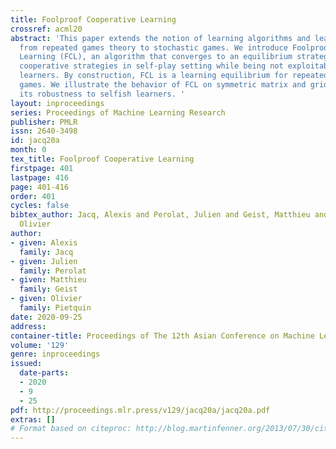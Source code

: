 ```yaml
---
title: Foolproof Cooperative Learning
crossref: acml20
abstract: 'This paper extends the notion of learning algorithms and learning equilibriums
  from repeated games theory to stochastic games. We introduce Foolproof Cooperative
  Learning (FCL), an algorithm that converges to an equilibrium strategy that allows
  cooperative strategies in self-play setting while being not exploitable by selfish
  learners. By construction, FCL is a learning equilibrium for repeated symmetric
  games. We illustrate the behavior of FCL on symmetric matrix and grid games, and
  its robustness to selfish learners. '
layout: inproceedings
series: Proceedings of Machine Learning Research
publisher: PMLR
issn: 2640-3498
id: jacq20a
month: 0
tex_title: Foolproof Cooperative Learning
firstpage: 401
lastpage: 416
page: 401-416
order: 401
cycles: false
bibtex_author: Jacq, Alexis and Perolat, Julien and Geist, Matthieu and Pietquin,
  Olivier
author:
- given: Alexis
  family: Jacq
- given: Julien
  family: Perolat
- given: Matthieu
  family: Geist
- given: Olivier
  family: Pietquin
date: 2020-09-25
address: 
container-title: Proceedings of The 12th Asian Conference on Machine Learning
volume: '129'
genre: inproceedings
issued:
  date-parts:
  - 2020
  - 9
  - 25
pdf: http://proceedings.mlr.press/v129/jacq20a/jacq20a.pdf
extras: []
# Format based on citeproc: http://blog.martinfenner.org/2013/07/30/citeproc-yaml-for-bibliographies/
---
```

